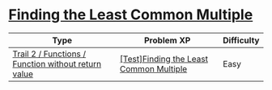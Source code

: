 # [Finding the Least Common Multiple](https://www.codetree.ai/trails/complete/curated-cards/test-find-the-least-common-multiple)

|Type|Problem XP|Difficulty|
|---|---|---|
|[Trail 2 / Functions / Function without return value](https://www.codetree.ai/trail-info/novice-mid/)|[[Test]Finding the Least Common Multiple](https://www.codetree.ai/trails/complete/curated-cards/test-find-the-least-common-multiple/)|Easy|

